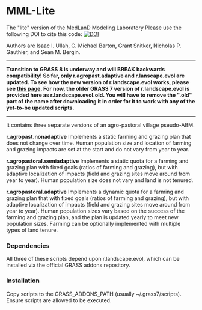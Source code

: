 # MML-Lite
The "lite" version of the MedLanD Modeling Laboratory
Please use the following DOI to cite this code: [![DOI](https://zenodo.org/badge/119421478.svg)](https://zenodo.org/badge/latestdoi/119421478)

Authors are Isaac I. Ullah, C. Michael Barton, Grant Snitker, Nicholas P. Gauthier, and Sean M. Bergin.

---

**Transition to GRASS 8 is underway and will BREAK backwards compatibility! So far, only r.agropast.adaptive and r.lanscape.evol are updated. To see how the new version of r.landscape.evol works, please see [this page](https://github.com/OSGeo/grass-addons/blob/grass8/src/raster/r.landscape.evol/r.landscape.evol.md). For now, the older GRASS 7 version of r.landscape.evol is provided here as r.landscape.evol.old. You will have to remove the ".old" part of the name after downloading it in order for it to work with any of the yet-to-be updated scripts.**

---

It contains three separate versions of an agro-pastoral village pseudo-ABM.

__r.agropast.nonadaptive__ Implements a static farming and grazing plan that does not change over time. Human population size and location of farming and grazing impacts are set at the start and do not vary from year to year.

__r.agropastoral.semiadaptive__ Implements a static quota for a farming and grazing plan with fixed goals (ratios of farming and grazing), but with adaptive localization of impacts (field and grazing sites move around from year to year). Human population size does not vary and land is not tenured.

__r.agropastoral.adaptive__ Implements a dynamic quota for a farming and grazing plan that with fixed goals (ratios of farming and grazing), but with adaptive localization of impacts (field and grazing sites move around from year to year). Human population sizes vary based on the success of the farming and grazing plan, and the plan is updated yearly to meet new population sizes. Farming can be optionally implemented with multiple types of land tenure.


### Dependencies

All three of these scripts depend upon r.landscape.evol, which can be installed via the official GRASS addons repository.

### Installation

Copy scripts to the GRASS_ADDONS_PATH (usually ~/.grass7/scripts). Ensure scripts are allowed to be executed.
